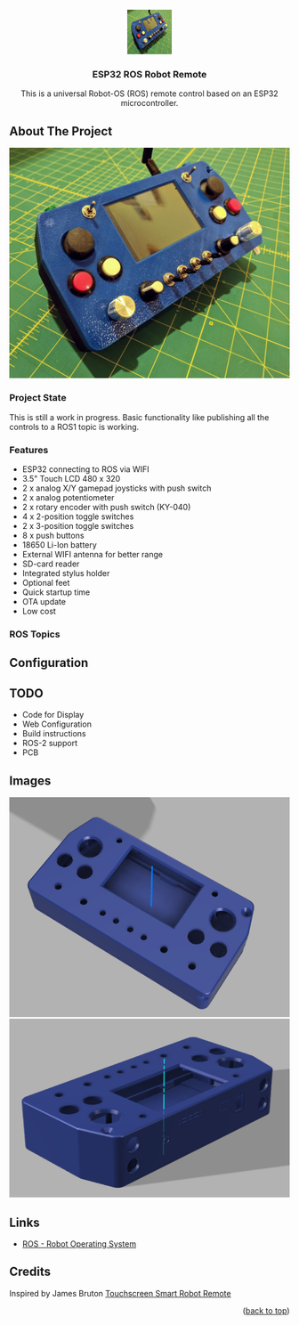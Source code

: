 
<!-- PROJECT LOGO -->
<br />
<div align="center">
  <a href="https://github.com/avenhaus/ESP32_ROS_Robot_Remote">
    <img src="images/ROS_Remote_Logo.jpg" alt="Logo" width="80" height="80">
  </a>

<h3 align="center">ESP32 ROS Robot Remote</h3>

  <p align="center">
    This is a universal Robot-OS (ROS) remote control based on an ESP32 microcontroller. 
  </p>
</div>

<!-- ABOUT THE PROJECT -->
## About The Project

![ESP32 ROS Robot Remote](images/ROS_Remote_1.jpg)

### Project State
This is still a work in progress. Basic functionality like publishing all the controls to a ROS1 topic is working.

### Features

* ESP32 connecting to ROS via WIFI
* 3.5" Touch LCD 480 x 320
* 2 x analog X/Y gamepad joysticks with push switch
* 2 x analog potentiometer
* 2 x rotary encoder with push switch (KY-040)
* 4 x 2-position toggle switches
* 2 x 3-position toggle switches
* 8 x push buttons
* 18650 Li-Ion battery
* External WIFI antenna for better range
* SD-card reader
* Integrated stylus holder
* Optional feet
* Quick startup time
* OTA update
* Low cost

### ROS Topics

## Configuration

## TODO
* Code for Display 
* Web Configuration
* Build instructions
* ROS-2 support
* PCB

## Images
![Case Render](images/Case_Render.png)
![Case Render Back](images/Case_Render_Back.png)

## Links
* [ROS - Robot Operating System](https://www.ros.org/)

## Credits
Inspired by James Bruton [Touchscreen Smart Robot Remote](https://www.youtube.com/watch?v=ATQblGOjMWQ)
<p align="right">(<a href="#top">back to top</a>)</p>